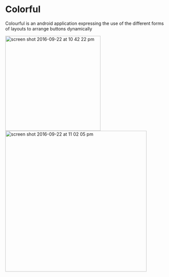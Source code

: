 # Colorful
Colourful is an android application expressing the use of the different forms of layouts to arrange buttons dynamically

<img width="300" alt="screen shot 2016-09-22 at 10 42 22 pm" src="https://cloud.githubusercontent.com/assets/15914563/18773762/db6e40f4-8117-11e6-9c1f-b3792f12e8c3.png">

<img width="445" alt="screen shot 2016-09-22 at 11 02 05 pm" src="https://cloud.githubusercontent.com/assets/15914563/18773838/a9493470-8118-11e6-8ca0-9c1ebcfe8c0e.png">
